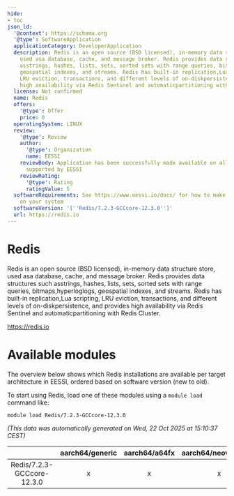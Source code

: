 ```yaml
---
hide:
- toc
json_ld:
  '@context': https://schema.org
  '@type': SoftwareApplication
  applicationCategory: DeveloperApplication
  description: Redis is an open source (BSD licensed), in-memory data structure store,
    used asa database, cache, and message broker. Redis provides data structures such
    asstrings, hashes, lists, sets, sorted sets with range queries, bitmaps,hyperloglogs,
    geospatial indexes, and streams. Redis has built-in replication,Lua scripting,
    LRU eviction, transactions, and different levels of on-diskpersistence, and provides
    high availability via Redis Sentinel and automaticpartitioning with Redis Cluster.
  license: Not confirmed
  name: Redis
  offers:
    '@type': Offer
    price: 0
  operatingSystem: LINUX
  review:
    '@type': Review
    author:
      '@type': Organization
      name: EESSI
    reviewBody: Application has been successfully made available on all architectures
      supported by EESSI
    reviewRating:
      '@type': Rating
      ratingValue: 5
  softwareRequirements: See https://www.eessi.io/docs/ for how to make EESSI available
    on your system
  softwareVersion: '[''Redis/7.2.3-GCCcore-12.3.0'']'
  url: https://redis.io
---
```


Redis
=====


Redis is an open source (BSD licensed), in-memory data structure store, used asa database, cache, and message broker. Redis provides data structures such asstrings, hashes, lists, sets, sorted sets with range queries, bitmaps,hyperloglogs, geospatial indexes, and streams. Redis has built-in replication,Lua scripting, LRU eviction, transactions, and different levels of on-diskpersistence, and provides high availability via Redis Sentinel and automaticpartitioning with Redis Cluster.

https://redis.io
# Available modules


The overview below shows which Redis installations are available per target architecture in EESSI, ordered based on software version (new to old).

To start using Redis, load one of these modules using a `module load` command like:

```shell
module load Redis/7.2.3-GCCcore-12.3.0
```

*(This data was automatically generated on Wed, 22 Oct 2025 at 15:10:37 CEST)*

| |aarch64/generic|aarch64/a64fx|aarch64/neoverse_n1|aarch64/neoverse_v1|aarch64/nvidia/grace|x86_64/generic|x86_64/amd/zen2|x86_64/amd/zen3|x86_64/amd/zen4|x86_64/intel/cascadelake|x86_64/intel/haswell|x86_64/intel/icelake|x86_64/intel/sapphirerapids|x86_64/intel/skylake_avx512|
| :---: | :---: | :---: | :---: | :---: | :---: | :---: | :---: | :---: | :---: | :---: | :---: | :---: | :---: | :---: |
|Redis/7.2.3-GCCcore-12.3.0|x|x|x|x|x|x|x|x|x|x|x|x|x|x|
